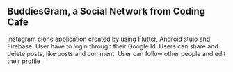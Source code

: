 ## BuddiesGram, a Social Network from Coding Cafe

Instagram clone application created by using Flutter, Android stuio and Firebase.
User have to login through their Google Id.
Users can share and delete posts, like posts and comment. User can follow other people and edit their profile
